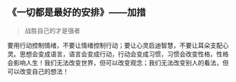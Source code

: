 ## 《一切都是最好的安排》——加措

> 战胜自己的才是强者

要用行动控制情绪，不要让情绪控制行动；要让心灵启迪智慧，不要让耳朵支配心灵。思想会变成语言，语言会变成行动，行动会变成习惯，习惯会改变性格，性格会影响人生！我们无法改变世界，但可以改变观念；我们无法改变别人的看法，但可以改变自己的想法！

